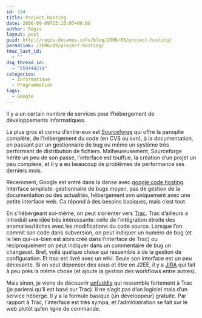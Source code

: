 ```yaml
---
id: 334
title: Project hosting
date: 2006-09-09T15:10:07+00:00
author: Régis
layout: post
guid: http://regis.decamps.info/blog/2006/09/project-hosting/
permalink: /2006/09/project-hosting/
tmac_last_id:
  - ""
dsq_thread_id:
  - "559444214"
categories:
  - Informatique
  - Programmation
tags:
  - Google
---
```

Il y a un certain nombre de services pour l&rsquo;hébergement de développements informatiques.

Le plus gros et connu d&rsquo;entre-eux est [Sourceforge](http://sf.net) qui offre la panoplie complète, de l&rsquo;hébergement du code (en CVS ou svn), à la documentation, en passant par un gestionnaire de bug ou même un système très performant de distribution de fichiers. Malheureusement, Sourceforge hérite un peu de son passé, l&rsquo;interface est touffue, la création d&rsquo;un projet un peu complexe, et il y a eu beaucoup de problèmes de performance ses derniers mois.

Récemment, Google est entré dans la danse avec [google code hosting](http://code.google.com/hosting/). Interface simpliste: gestionnaire de bugs moyen, pas de gestion de la documentation ou des actualités, hébergement svn uniquement avec une petite interface web. Ca répond à des besoins basiques, mais c&rsquo;est tout.

En s&rsquo;hébergeant soi-même, on peut s&rsquo;orienter vers [Trac](http://trac.edgewall.org/). Trac d&rsquo;ailleurs a introduit une idée très intéressante: celle de l&rsquo;intégration étroite des anomalies/tâches avec les modifications du code source. Lorsque l&rsquo;on commit son code dans subversion, on peut indiquer un numéro de bug (et le lien qui-va-bien est alors créé dans l&rsquo;interface de Trac) ou réciproquement on peut indiquer dans un commentaire de bug un changeset. Bref, voilà quelque chose qui ressemble à de la gestion de configuration. Et trac est livré avec un wiki. Seule son interface est un peu décevante. Si on veut dépenser des sous et être en J2EE, il y a [JIRA](http://www.jira.com/) qui fait à peu près la même chose (et ajoute la gestion des workflows entre autres).

Mais sinon, je viens de découvrir [unfuddle](http://unfuddle.com) qui ressemble fortement à Trac (je parierai qu&rsquo;il est basé sur Trac). Il ne s&rsquo;agit pas d&rsquo;un logiciel mais d&rsquo;un service hébergé. Il y a la formule basique (un développeur) gratuite. Par rapport à Trac, l&rsquo;interface est très sympa, et l&rsquo;administration se fait sur le web plutôt qu&rsquo;en ligne de commande.